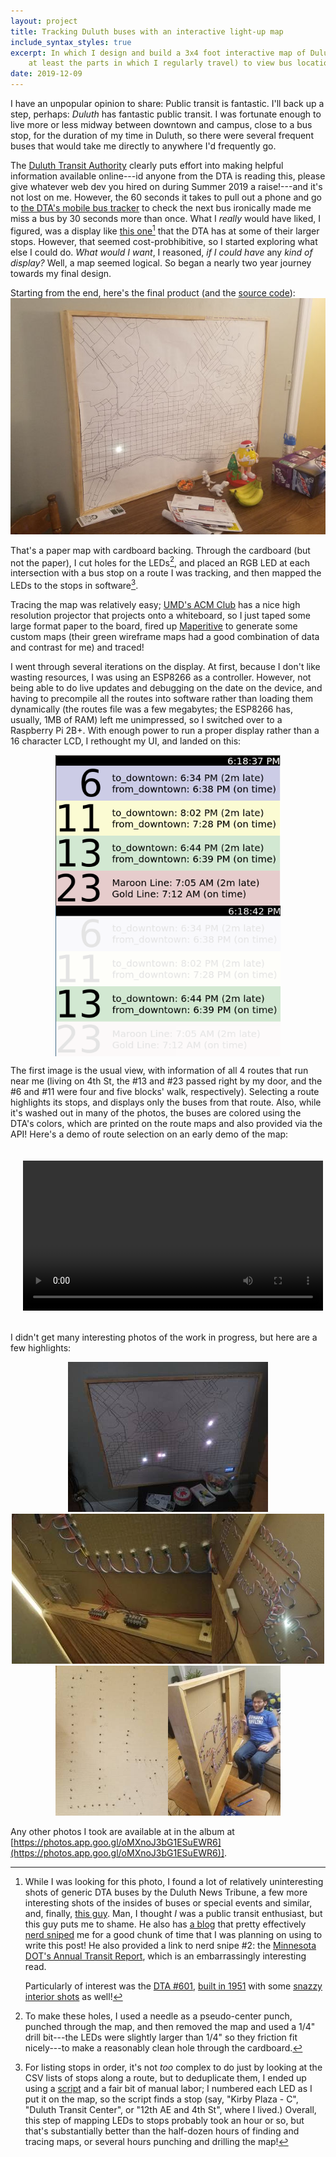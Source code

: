 ```yaml
---
layout: project
title: Tracking Duluth buses with an interactive light-up map
include_syntax_styles: true
excerpt: In which I design and build a 3x4 foot interactive map of Duluth (or
    at least the parts in which I regularly travel) to view bus locations
date: 2019-12-09
---
```


I have an unpopular opinion to share: Public transit is fantastic. I'll back up
a step, perhaps: _Duluth_ has fantastic public transit. I was fortunate enough
to live more or less midway between downtown and campus, close to a bus stop,
for the duration of my time in Duluth, so there were several frequent buses that
would take me directly to anywhere I'd frequently go.

The [Duluth Transit Authority](https://www.duluthtransit.com/) clearly puts
effort into making helpful information available online---id anyone from the
DTA is reading this, please give whatever web dev you hired on during Summer
2019 a raise!---and it's not lost on me. However, the 60 seconds it takes to
pull out a phone and go to
[the DTA's mobile bus tracker](http://webwatch.duluthtransit.com/GoogleLiveMap)
to check the next bus ironically made me miss a bus by 30 seconds more than
once. What I _really_ would have liked, I figured, was a display like
[this one](https://commons.wikimedia.org/wiki/File:Duluth_Transportation_Center_-_Duluth_Police_Department_Station_Minnesota_(31854902301).jpg)[^looking-for-pictures]
that the DTA has at some of their larger stops. However, that seemed
cost-probhibitive, so I started exploring what else I could do. _What would I
want_, I reasoned, _if I could have_ any _kind of display?_ Well, a map seemed
logical. So began a nearly two year journey towards my final design.

[^looking-for-pictures]: While I was looking for this photo, I found a lot of
    relatively uninteresting shots of generic DTA buses by the Duluth News
    Tribune, a few more interesting shots of the insides of buses or special
    events and similar, and, finally,
    [this guy](https://www.flickr.com/people/thetransitcamera/). Man, I thought
    _I_ was a public transit enthusiast, but this guy puts me to shame. He also
    has [a blog](http://thetransitcamera.blogspot.com/) that pretty effectively
    [nerd sniped](https://xkcd.com/356/) me for a good chunk of time that I was
    planning on using to write this post! He also provided a link to nerd snipe
    #2: the
    [Minnesota DOT's Annual Transit Report](https://www.dot.state.mn.us/transit/reports/transit-report/pdf/transit-report-2019.pdf),
    which is an embarrassingly interesting read.

    Particularly of interest was the
    [DTA #601](https://www.flickr.com/photos/thetransitcamera/14375194869/),
    [built in 1951](https://www.pinterest.com/pin/239957486379000964/) with some
    [snazzy](https://www.flickr.com/photos/thetransitcamera/14375194119/)
    [interior shots](https://www.flickr.com/photos/thetransitcamera/14558390491/)
    as well!

Starting from the end, here's the final product (and the
[source code](https://github.com/ChandlerSwift/duluth-bus-tracker)):
[![the bus tracker map sitting on a table](/images/bus-tracker/final-product-sm.jpg)](/images/bus-tracker/final-product.jpg)

That's a paper map with cardboard backing. Through the cardboard (but not the
paper), I cut holes for the LEDs[^cut-led-holes], and placed an RGB LED at each
intersection with a bus stop on a route I was tracking, and then mapped the LEDs
to the stops in software[^how-to-find-stops].

Tracing the map was relatively easy;
[UMD's ACM Club](https://scse.d.umn.edu/about/departments-and-programs/computer-science-department/student-clubs/acm-club)
has a nice high resolution projector that projects onto a whiteboard, so I just
taped some large format paper to the board, fired up
[Maperitive](http://maperitive.net/) to generate some custom maps (their green
wireframe maps had a good combination of data and contrast for me) and traced!


[^cut-led-holes]: To make these holes, I used a needle as a pseudo-center punch,
    punched through the map, and then removed the map and used a 1/4" drill
    bit---the LEDs were slightly larger than 1/4" so they friction fit
    nicely---to make a reasonably clean hole through the cardboard.


[^how-to-find-stops]: For listing stops in order, it's not _too_ complex to do
    just by looking at the CSV lists of stops along a route, but to deduplicate
    them, I ended up using a
    [script](https://github.com/ChandlerSwift/duluth-bus-tracker/blob/master/util/generate_routes.sh)
    and a fair bit of manual labor; I numbered each LED as I put it on the map,
    so the script finds a stop (say, "Kirby Plaza - C", "Duluth Transit Center",
    or "12th AE and 4th St", where I lived.) Overall, this step of mapping LEDs
    to stops probably took an hour or so, but that's substantially better than
    the half-dozen hours of finding and tracing maps, or several hours punching
    and drilling the map!

I went through several iterations on the display. At first, because I don't like
wasting resources, I was using an ESP8266 as a controller. However, not being
able to do live updates and debugging on the date on the device, and having to
precompile all the routes into software rather than loading them dynamically
(the routes file was a few megabytes; the ESP8266 has, usually, 1MB of RAM)
left me unimpressed, so I switched over to a Raspberry Pi 2B+. With enough power
to run a proper display rather than a 16 character LCD, I rethought my UI, and
landed on this:

<div style="display: flex; flex-wrap: wrap; justify-content: center;">
    <img alt="The bus tracker's UI (no route selected)" width="360" src="/images/bus-tracker/ui.png">
    <img alt="The bus tracker's UI (route 13 selected)" width="360" src="/images/bus-tracker/ui-selected.png">
</div>

The first image is the usual view, with information of all 4 routes that run
near me (living on 4th St, the #13 and #23 passed right by my door, and the #6
and #11 were four and five blocks' walk, respectively). Selecting a route
highlights its stops, and displays only the buses from that route. Also, while
it's washed out in many of the photos, the buses are colored using the DTA's
colors, which are printed on the route maps and also provided via the API!
Here's a demo of route selection on an early demo of the map:

<video controls height="240" style="display: block; margin: auto; padding: 20px;">
    <source src="/images/bus-tracker/ui-demo.mp4" type="video/mp4">
</video>

I didn't get many interesting photos of the work in progress, but here are a
few highlights:
<div style="display: flex; flex-wrap: wrap; justify-content: center;">
    <a href="/images/bus-tracker/front-with-real-buses.jpg">
        <img alt="The front of the map with real data being displayed" height="240" src="/images/bus-tracker/front-with-real-buses-sm.jpg">
    </a>
    <a href="/images/bus-tracker/back-with-pi.jpg">
        <img alt="The front of the map with real data being displayed" height="240" src="/images/bus-tracker/back-with-pi-sm.jpg">
    </a>
    <a href="/images/bus-tracker/back-with-light.jpg">
        <img alt="The front of the map with real data being displayed" height="240" src="/images/bus-tracker/back-with-light-sm.jpg">
    </a>
    <a href="/images/bus-tracker/cardboard-with-holes.jpg">
        <img alt="The front of the map with real data being displayed" height="240" src="/images/bus-tracker/cardboard-with-holes-sm.jpg">
    </a>
    <a href="/images/bus-tracker/dustin-holding-frame.jpg">
        <img alt="The front of the map with real data being displayed" height="240" src="/images/bus-tracker/dustin-holding-frame-sm.jpg">
    </a>
</div>

Any other photos I took are available at in the album at
[https://photos.app.goo.gl/oMXnoJ3bG1ESuEWR6](https://photos.app.goo.gl/oMXnoJ3bG1ESuEWR6)].
